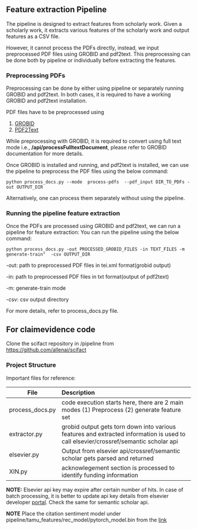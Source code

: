 ## Feature extraction Pipeline

The pipeline is designed to extract features from scholarly work. Given a scholarly work, it extracts various features of the scholarly work and output features as a CSV file.

However, it cannot process the PDFs directly, instead, we input preprocessed PDF files using GROBID and pdf2text. This preprocessing can be done both by pipeline or individually before extracting the features. 


### Preprocessing PDFs

Preprocessing can be done by either using pipeline or separately running GROBID and pdf2text. In both cases, it is required to have a working GROBID and pdf2text installation.

PDF files have to be preprocessed using 

1) [GROBID](https://grobid.readthedocs.io/en/latest/)
2) [PDF2Text](https://linux.die.net/man/1/pdftotext)

While preprocessing with GROBID, it is required to convert using full text mode i.e., **/api/processFulltextDocument**, please refer to GROBID documentation for more details.

Once GROBID is installed and running, and pdf2text is installed, we can use the pipeline to preprocess the PDF files using the below command:

`python process_docs.py --mode  process-pdfs  --pdf_input DIR_TO_PDFs -out OUTPUT_DIR`

Alternatively, one can process them separately without using the pipeline.


### Running the pipeline feature extraction

Once the PDFs are processed using GROBID and pdf2text, we can run a pipeline for feature extraction:
You can run the pipeline using the below command:

`python process_docs.py -out PROCESSED_GROBID_FILES -in TEXT_FILES -m generate-train"  -csv OUTPUT_DIR`

-out: path to preprocessed PDF files in tei.xml format(grobid output)

-in: path to preprocessed PDF files in txt format(output of pdf2text)

-m: generate-train mode 

-csv: csv output directory

For more details, refer to process_docs.py file.

## For claimevidence code

Clone the scifact repository in /pipeline from https://github.com/allenai/scifact

### Project Structure
Important files for reference:

| File        | Description     |   
| ------------- |:------------- |
| process_docs.py     | code execution starts here, there are 2 main modes (1) Preprocess (2) generate feature set | 
| extractor.py      | grobid output gets torn down into various features and extracted information is used to call elsevier/crossref/semantic scholar api     | 
| elsevier.py | Output from elsevier api/crossref/semantic scholar gets parsed and returned |
| XIN.py | acknowlegement section is processed to identify funding information |

**NOTE:** Elsevier api key may expire after certain number of hits. In case of batch processing, it is better to update api key details from elsevier developer [portal](https://dev.elsevier.com). Check the same for semantic scholar api.


**NOTE** Place the citation sentiment model under pipeline/tamu_features/rec_model/pytorch_model.bin from the [link](https://drive.google.com/file/d/1Yd_x-65bCqu8kJlo6QaIltoNv2CCEU0w/view?usp=sharing)
